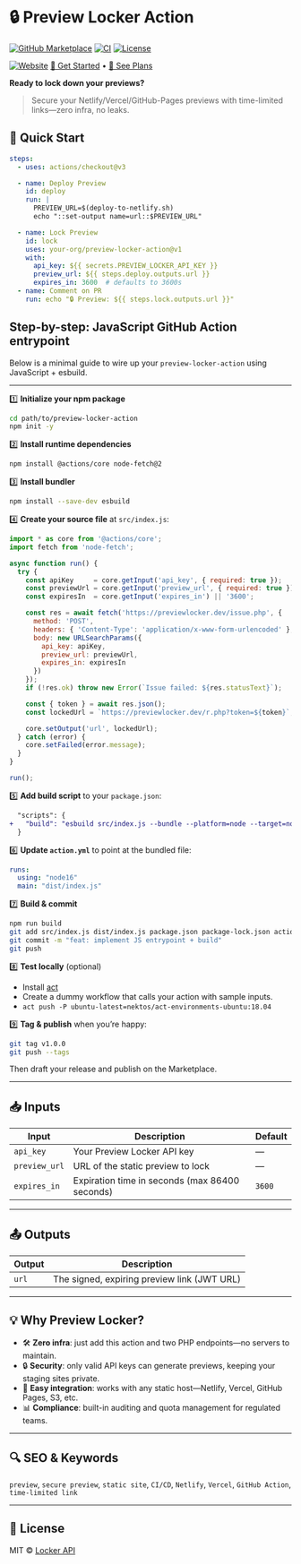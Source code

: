 
# 🔒 Preview Locker Action

[![GitHub Marketplace](https://img.shields.io/badge/GitHub%20Marketplace-Preview%20Locker-blue)](https://github.com/marketplace/actions/preview-locker)
[![CI](https://github.com/ModelGuardHQ-Tools/preview-locker-action/actions/workflows/ci.yml/badge.svg)](https://github.com/ModelGuardHQ-Tools/preview-locker-actionactions)
[![License](https://img.shields.io/github/license/ModelGuardHQ-Tools/preview-locker-action)](LICENSE)

[![Website](https://img.shields.io/website-up-down-green-red/http/previewlocker.dev.svg)](https://previewlocker.dev)
[🚀 Get Started](https://previewlocker.dev) • [🛒 See Plans](https://previewlocker.dev/pricing.php)

**Ready to lock down your previews?**  

> Secure your Netlify/Vercel/GitHub-Pages previews with time-limited links—zero infra, no leaks.

## 🚀 Quick Start

```yaml
steps:
  - uses: actions/checkout@v3

  - name: Deploy Preview
    id: deploy
    run: |
      PREVIEW_URL=$(deploy-to-netlify.sh)
      echo "::set-output name=url::$PREVIEW_URL"

  - name: Lock Preview
    id: lock
    uses: your-org/preview-locker-action@v1
    with:
      api_key: ${{ secrets.PREVIEW_LOCKER_API_KEY }}
      preview_url: ${{ steps.deploy.outputs.url }}
      expires_in: 3600  # defaults to 3600s
  - name: Comment on PR
    run: echo "🔒 Preview: ${{ steps.lock.outputs.url }}"
```

## Step-by-step: JavaScript GitHub Action entrypoint


Below is a minimal guide to wire up your `preview-locker-action` using JavaScript + esbuild.

---

1️⃣ **Initialize your npm package**

```bash
cd path/to/preview-locker-action
npm init -y
```

2️⃣ **Install runtime dependencies**

```bash
npm install @actions/core node-fetch@2
```

3️⃣ **Install bundler**

```bash
npm install --save-dev esbuild
```

4️⃣ **Create your source file** at `src/index.js`:

```js
import * as core from '@actions/core';
import fetch from 'node-fetch';

async function run() {
  try {
    const apiKey     = core.getInput('api_key', { required: true });
    const previewUrl = core.getInput('preview_url', { required: true });
    const expiresIn  = core.getInput('expires_in') || '3600';

    const res = await fetch('https://previewlocker.dev/issue.php', {
      method: 'POST',
      headers: { 'Content-Type': 'application/x-www-form-urlencoded' },
      body: new URLSearchParams({
        api_key: apiKey,
        preview_url: previewUrl,
        expires_in: expiresIn
      })
    });
    if (!res.ok) throw new Error(`Issue failed: ${res.statusText}`);

    const { token } = await res.json();
    const lockedUrl = `https://previewlocker.dev/r.php?token=${token}`;

    core.setOutput('url', lockedUrl);
  } catch (error) {
    core.setFailed(error.message);
  }
}

run();
```  

5️⃣ **Add build script** to your `package.json`:

```diff
  "scripts": {
+   "build": "esbuild src/index.js --bundle --platform=node --target=node16 --outdir=dist"
  }
```

6️⃣ **Update `action.yml`** to point at the bundled file:

```yaml
runs:
  using: "node16"
  main: "dist/index.js"
```

7️⃣ **Build & commit**

```bash
npm run build
git add src/index.js dist/index.js package.json package-lock.json action.yml
git commit -m "feat: implement JS entrypoint + build"
git push
```

8️⃣ **Test locally** (optional)
- Install [act](https://github.com/nektos/act)
- Create a dummy workflow that calls your action with sample inputs.
- `act push -P ubuntu-latest=nektos/act-environments-ubuntu:18.04`

9️⃣ **Tag & publish** when you’re happy:

```bash
git tag v1.0.0
git push --tags
```  
Then draft your release and publish on the Marketplace.


---

## 📥 Inputs

| Input         | Description                                     | Default |
| ------------- | ----------------------------------------------- | ------- |
| `api_key`     | Your Preview Locker API key                     | —       |
| `preview_url` | URL of the static preview to lock               | —       |
| `expires_in`  | Expiration time in seconds (max 86400 seconds)  | `3600`  |

---

## 📤 Outputs

| Output | Description                                  |
| ------ | -------------------------------------------- |
| `url`  | The signed, expiring preview link (JWT URL)  |

---

## 💡 Why Preview Locker?

- 🛠️ **Zero infra**: just add this action and two PHP endpoints—no servers to maintain.  
- 🔒 **Security**: only valid API keys can generate previews, keeping your staging sites private.  
- 🧩 **Easy integration**: works with any static host—Netlify, Vercel, GitHub Pages, S3, etc.  
- 📊 **Compliance**: built-in auditing and quota management for regulated teams.

---

## 🔍 SEO & Keywords

`preview`, `secure preview`, `static site`, `CI/CD`, `Netlify`, `Vercel`, `GitHub Action`, `time-limited link`

---

## 📝 License

MIT © [Locker API](https://previewlocker.dev/)


